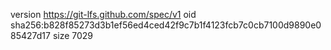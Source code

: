 version https://git-lfs.github.com/spec/v1
oid sha256:b828f85273d3b1ef56ed4ced42f9c7b1f4123fcb7c0cb7100d9890e085427d17
size 7029

